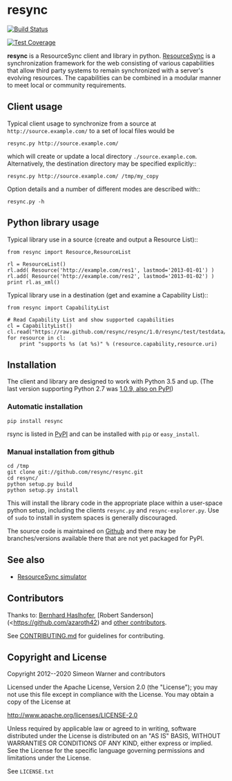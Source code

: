 # resync

[![Build Status](https://travis-ci.org/resync/resync.svg?branch=master)](https://travis-ci.org/resync/resync)

[![Test Coverage](https://coveralls.io/repos/github/resync/resync/badge.svg?branch=master)](https://coveralls.io/github/resync/resync)

**resync** is a ResourceSync client and library in python.
[ResourceSync](http://www.openarchives.org/rs/) is a synchronization
framework for the web consisting of various capabilities that allow
third party systems to remain synchronized with a server's evolving
resources. The capabilities can be combined in a modular manner to
meet local or community requirements.

## Client usage

Typical client usage to synchronize from a source at
`http://source.example.com/` to a set of local files would be

```
resync.py http://source.example.com/
```

which will create or update a local directory `./source.example.com`.
Alternatively, the destination directory may be specified explicitly::

```
resync.py http://source.example.com/ /tmp/my_copy
```

Option details and a number of different modes are described with::

```
resync.py -h
```

## Python library usage

Typical library use in a source (create and output a Resource List)::

```
from resync import Resource,ResourceList

rl = ResourceList()
rl.add( Resource('http://example.com/res1', lastmod='2013-01-01') )
rl.add( Resource('http://example.com/res2', lastmod='2013-01-02') )
print rl.as_xml()
```

Typical library use in a destination (get and examine a Capability List)::

```
from resync import CapabilityList

# Read Capability List and show supported capabilities
cl = CapabilityList()
cl.read("https://raw.github.com/resync/resync/1.0/resync/test/testdata/examples_from_spec/resourcesync_ex_2_6.xml")
for resource in cl:
    print "supports %s (at %s)" % (resource.capability,resource.uri)
```

## Installation

The client and library are designed to work with Python 3.5 and up. (The
last version supporting Python 2.7 was
[1.0.9, also on PyPI](https://pypi.org/project/resync/1.0.9/))

### Automatic installation

```
pip install resync
```

rsync is listed in [PyPI](http://pypi.python.org/pypi/resync) and can be
installed with `pip` or `easy_install`.

### Manual installation from github

```
cd /tmp
git clone git://github.com/resync/resync.git
cd resync/
python setup.py build
python setup.py install
```

This will install the library code in the appropriate place within
a user-space python setup, including the clients `resync.py` and
`resync-explorer.py`. Use of `sudo` to install in system spaces is
generally discouraged.

The source code is maintained on [Github](https://github.com/resync/resync)
and there may be branches/versions available there that are not
yet packaged for PyPI.

## See also

  * [ResourceSync simulator](http://github.com/resync/simulator)

## Contributors

Thanks to: [Bernhard Haslhofer](https://github.com/behas),
[Robert Sanderson](<https://github.com/azaroth42)
and [other contributors](https://github.com/resync/resync/graphs/contributors).

See [CONTRIBUTING.md](https://github.com/resync/resync/blob/master/CONTRIBUTING.md)
for guidelines for contributing.

## Copyright and License

Copyright 2012--2020 Simeon Warner and contributors

   Licensed under the Apache License, Version 2.0 (the "License");
   you may not use this file except in compliance with the License.
   You may obtain a copy of the License at

   http://www.apache.org/licenses/LICENSE-2.0

   Unless required by applicable law or agreed to in writing, software
   distributed under the License is distributed on an "AS IS" BASIS,
   WITHOUT WARRANTIES OR CONDITIONS OF ANY KIND, either express or implied.
   See the License for the specific language governing permissions and
   limitations under the License.

See `LICENSE.txt`
